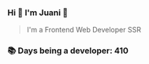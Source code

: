 ### Hi 👋 I&#39;m Juani 🦁

> I&#39;m a Frontend Web Developer SSR

### 📚 Days being a developer: 410
